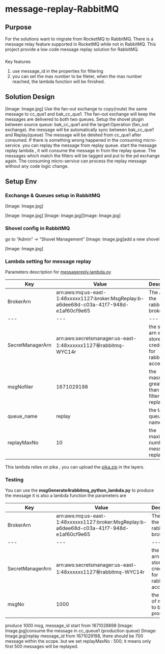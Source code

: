 # message-replay-RabbitMQ



## Purpose

For the solutions want to migrate from RocketMQ to RabbitMQ. There is a message relay feature supported in RocketMQ while not in RabbitMQ. This project provide a low code message replay solution for RabbitMQ.

### 
Key features

1. use message_id in the properties for filtering
2. you can set the max number to be fileter, when the max number reached, the lambda function will be finished.

## Solution Design

[Image: Image.jpg]
Use the fan-out exchange to copy(route) the same message to cc_que1 and bak_cc_que1. The fan-out exchange will keep the messages are delivered to both two queues.
Setup the shovel plugin between source queue: bak_cc_que1 and the target:Operation (fan_out exchange). the message will be automatically sync between bak_cc_que1 and Replay(queue)
The message will be deleted from cc_que1 after consumed. If there is something wrong happened in the consuming micro-service. you can replay the message from replay queue. start the message replay lambda , it will consume the message in from the replay queue. The messages which match the filters will be tagged and put to the pd exchange again. The consuming micro-service can process the replay message without any code logic change. 


## Setup Env

### Exchange & Queues setup in RabbitMQ


[Image: Image.jpg]

[Image: Image.jpg]
[Image: Image.jpg][Image: Image.jpg]
### Shovel config in RabbitMQ

go to “Admin” → “Shovel Management”
[Image: Image.jpg]add a new shovel


[Image: Image.jpg]

### Lambda setting for message replay

Parameters description for [messagereply.lambda.py](https://github.com/shengbo66/message-replay-RabbitMQ/blob/main/messagereply.lambda.py)

|Key	|Value	|Description	|
|---	|---	|---	|
|BrokerArn	|arn:aws:mq:us-east-1:48xxxxx1127:broker:MsgReplay:b-a6dee68d-c03a-41f7-948d-e1af60cf9e65	|The Arn for the rabbitMQ broker	|
|---	|---	|---	|
|SecretManagerArn	|arn:aws:secretsmanager:us-east-1:48xxxxxx1127:secret:rabbitmq-WYC14r	|the secrets arn which store the credential for rabbitMQ accessing	|
|msgNofiler	|1671029198	|the massgeNo greater than this filter will be replayed	|
|queue_name	|replay	|the target queue name	|
|replayMaxNo	|10	|the maximum number of message replayed	|

This lambda relies on pika , you can upload the [pika.zip](https://github.com/shengbo66/message-replay-RabbitMQ/blob/main/pika.zip) in the layers.


### Testing

You can use the **msgGenerate4rabbitmq_python_lambda.py** to produce the message
it is also a lambda function
the parameters are 

|Key	|Value	|Description	|
|---	|---	|---	|
|BrokerArn	|arn:aws:mq:us-east-1:48xxxxxx1127:broker:MsgReplay:b-a6dee68d-c03a-41f7-948d-e1af60cf9e65	|The Arn for the rabbitMQ broker	|
|---	|---	|---	|
|SecretManagerArn	|arn:aws:secretsmanager:us-east-1:48xxxxxx1127:secret:rabbitmq-WYC14r	|the secrets arn which store the credential for rabbitMQ accessing	|
|msgNo	|1000	|the number of message to be produced	|


produce 1000 msg, message_id start from 1671028898
[Image: Image.jpg]consume the message in cc_queue1 (production queue)
[Image: Image.jpg]replay message_id from 1671029198, there should be 700 message within the scope. but we set replayMaxNo : 500;  it means only first 500 messages will be replayed.

